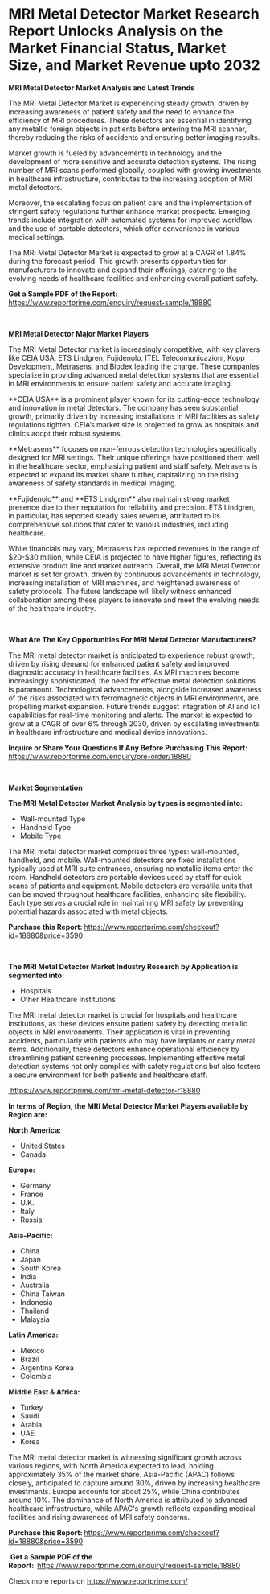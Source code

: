 <p><h1>MRI Metal Detector Market Research Report Unlocks Analysis on the Market Financial Status, Market Size, and Market Revenue upto 2032</h1></p><p><strong>MRI Metal Detector Market Analysis and Latest Trends</strong></p>
<p><p>The MRI Metal Detector Market is experiencing steady growth, driven by increasing awareness of patient safety and the need to enhance the efficiency of MRI procedures. These detectors are essential in identifying any metallic foreign objects in patients before entering the MRI scanner, thereby reducing the risks of accidents and ensuring better imaging results. </p><p>Market growth is fueled by advancements in technology and the development of more sensitive and accurate detection systems. The rising number of MRI scans performed globally, coupled with growing investments in healthcare infrastructure, contributes to the increasing adoption of MRI metal detectors. </p><p>Moreover, the escalating focus on patient care and the implementation of stringent safety regulations further enhance market prospects. Emerging trends include integration with automated systems for improved workflow and the use of portable detectors, which offer convenience in various medical settings. </p><p>The MRI Metal Detector Market is expected to grow at a CAGR of 1.84% during the forecast period. This growth presents opportunities for manufacturers to innovate and expand their offerings, catering to the evolving needs of healthcare facilities and enhancing overall patient safety.</p></p>
<p><strong>Get a Sample PDF of the Report:&nbsp;</strong> <a href="https://www.reportprime.com/enquiry/request-sample/18880?utm_campaign=3189&utm_medium=2&utm_source=Github&utm_content=ia&utm_term=19032025&utm_id=mri-metal-detector">https://www.reportprime.com/enquiry/request-sample/18880</a></p>
<p>&nbsp;</p>
<p><strong>MRI Metal Detector Major Market Players</strong></p>
<p><p>The MRI Metal Detector market is increasingly competitive, with key players like CEIA USA, ETS Lindgren, Fujidenolo, ITEL Telecomunicazioni, Kopp Development, Metrasens, and Biodex leading the charge. These companies specialize in providing advanced metal detection systems that are essential in MRI environments to ensure patient safety and accurate imaging.</p><p>**CEIA USA** is a prominent player known for its cutting-edge technology and innovation in metal detectors. The company has seen substantial growth, primarily driven by increasing installations in MRI facilities as safety regulations tighten. CEIA’s market size is projected to grow as hospitals and clinics adopt their robust systems.</p><p>**Metrasens** focuses on non-ferrous detection technologies specifically designed for MRI settings. Their unique offerings have positioned them well in the healthcare sector, emphasizing patient and staff safety. Metrasens is expected to expand its market share further, capitalizing on the rising awareness of safety standards in medical imaging.</p><p>**Fujidenolo** and **ETS Lindgren** also maintain strong market presence due to their reputation for reliability and precision. ETS Lindgren, in particular, has reported steady sales revenue, attributed to its comprehensive solutions that cater to various industries, including healthcare.</p><p>While financials may vary, Metrasens has reported revenues in the range of $20-$30 million, while CEIA is projected to have higher figures, reflecting its extensive product line and market outreach. Overall, the MRI Metal Detector market is set for growth, driven by continuous advancements in technology, increasing installation of MRI machines, and heightened awareness of safety protocols. The future landscape will likely witness enhanced collaboration among these players to innovate and meet the evolving needs of the healthcare industry.</p></p>
<p>&nbsp;</p>
<p><strong>What Are The Key Opportunities For MRI Metal Detector Manufacturers?</strong></p>
<p><p>The MRI metal detector market is anticipated to experience robust growth, driven by rising demand for enhanced patient safety and improved diagnostic accuracy in healthcare facilities. As MRI machines become increasingly sophisticated, the need for effective metal detection solutions is paramount. Technological advancements, alongside increased awareness of the risks associated with ferromagnetic objects in MRI environments, are propelling market expansion. Future trends suggest integration of AI and IoT capabilities for real-time monitoring and alerts. The market is expected to grow at a CAGR of over 6% through 2030, driven by escalating investments in healthcare infrastructure and medical device innovations.</p></p>
<p><strong>Inquire or Share Your Questions If Any Before Purchasing This Report:</strong> <a href="https://www.reportprime.com/enquiry/pre-order/18880?utm_campaign=3189&utm_medium=2&utm_source=Github&utm_content=ia&utm_term=19032025&utm_id=mri-metal-detector">https://www.reportprime.com/enquiry/pre-order/18880</a></p>
<p>&nbsp;</p>
<p><strong>Market Segmentation</strong></p>
<p><strong>The MRI Metal Detector Market Analysis by types is segmented into:</strong></p>
<p><ul><li>Wall-mounted Type</li><li>Handheld Type</li><li>Mobile Type</li></ul></p>
<p><p>The MRI metal detector market comprises three types: wall-mounted, handheld, and mobile. Wall-mounted detectors are fixed installations typically used at MRI suite entrances, ensuring no metallic items enter the room. Handheld detectors are portable devices used by staff for quick scans of patients and equipment. Mobile detectors are versatile units that can be moved throughout healthcare facilities, enhancing site flexibility. Each type serves a crucial role in maintaining MRI safety by preventing potential hazards associated with metal objects.</p></p>
<p><strong>Purchase this Report:&nbsp;</strong><a href="https://www.reportprime.com/checkout?id=18880&price=3590&utm_campaign=3189&utm_medium=2&utm_source=Github&utm_content=ia&utm_term=19032025&utm_id=mri-metal-detector">https://www.reportprime.com/checkout?id=18880&price=3590</a></p>
<p>&nbsp;</p>
<p><strong>The MRI Metal Detector Market Industry Research by Application is segmented into:</strong></p>
<p><ul><li>Hospitals</li><li>Other Healthcare Institutions</li></ul></p>
<p><p>The MRI metal detector market is crucial for hospitals and healthcare institutions, as these devices ensure patient safety by detecting metallic objects in MRI environments. Their application is vital in preventing accidents, particularly with patients who may have implants or carry metal items. Additionally, these detectors enhance operational efficiency by streamlining patient screening processes. Implementing effective metal detection systems not only complies with safety regulations but also fosters a secure environment for both patients and healthcare staff.</p></p>
<p><a href="https://www.reportprime.com/mri-metal-detector-r18880?utm_campaign=3189&utm_medium=2&utm_source=Github&utm_content=ia&utm_term=19032025&utm_id=mri-metal-detector">&nbsp;https://www.reportprime.com/mri-metal-detector-r18880</a></p>
<p><strong>In terms of Region, the MRI Metal Detector Market Players available by Region are:</strong></p>
<p>
    <p> <strong> North America: </strong>
        <ul>
            <li>United States</li>
            <li>Canada</li>
        </ul>
        </p> 
    <p> <strong> Europe: </strong>
        <ul>
            <li>Germany</li>
            <li>France</li>
            <li>U.K.</li>
            <li>Italy</li>
            <li>Russia</li>
        </ul>
        </p> 
    <p> <strong> Asia-Pacific: </strong>
        <ul>
            <li>China</li>
            <li>Japan</li>
            <li>South Korea</li>
            <li>India</li>
            <li>Australia</li>
            <li>China Taiwan</li>
            <li>Indonesia</li>
            <li>Thailand</li>
            <li>Malaysia</li>
        </ul>
        </p> 
    <p> <strong> Latin America: </strong>
        <ul>
            <li>Mexico</li>
            <li>Brazil</li>
            <li>Argentina Korea</li>
            <li>Colombia</li>
        </ul>
        </p> 
    <p> <strong> Middle East & Africa: </strong>
        <ul>
            <li>Turkey</li>
            <li>Saudi</li>
            <li>Arabia</li>
            <li>UAE</li>
            <li>Korea</li>
        </ul>
    </p>
    </p>
<p><p>The MRI metal detector market is witnessing significant growth across various regions, with North America expected to lead, holding approximately 35% of the market share. Asia-Pacific (APAC) follows closely, anticipated to capture around 30%, driven by increasing healthcare investments. Europe accounts for about 25%, while China contributes around 10%. The dominance of North America is attributed to advanced healthcare infrastructure, while APAC's growth reflects expanding medical facilities and rising awareness of MRI safety concerns.</p></p>
<p><strong>Purchase this Report: </strong><a href="https://www.reportprime.com/checkout?id=18880&price=3590&utm_campaign=3189&utm_medium=2&utm_source=Github&utm_content=ia&utm_term=19032025&utm_id=mri-metal-detector">https://www.reportprime.com/checkout?id=18880&price=3590</a></p>
<p>&nbsp;<strong>Get a Sample PDF of the Report:&nbsp;&nbsp;</strong><a href="https://www.reportprime.com/enquiry/request-sample/18880?utm_campaign=3189&utm_medium=2&utm_source=Github&utm_content=ia&utm_term=19032025&utm_id=mri-metal-detector">https://www.reportprime.com/enquiry/request-sample/18880</a></p>
<p><strong></strong></p>
<p>Check more reports on <a href="https://www.reportprime.com/?utm_campaign=3189&utm_medium=2&utm_source=Github&utm_content=ia&utm_term=19032025&utm_id=mri-metal-detector">https://www.reportprime.com/</a></p>